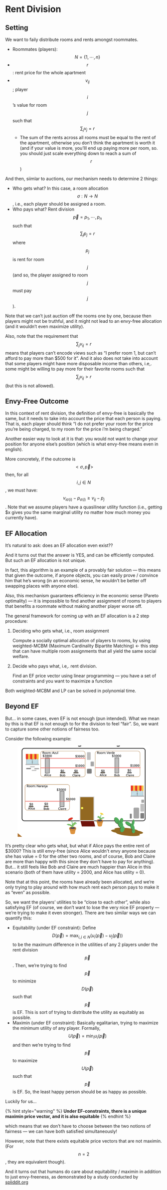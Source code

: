# Rent Division

## Setting

We want to faily distribute rooms and rents amongst roommates.

* Roommates (players): $$N = \{1, \cdots, n \}$$
* $$r$$ : rent price for the whole apartment
* $$v_{ij}$$ ; player $$i$$’s value for room $$j$$ such that $$\sum_j v_j = r$$
  * The sum of the rents across all rooms must be equal to the rent of the apartment, otherwise you don’t think the apartment is worth it (and if your value is more, you’lll end up paying more per room, so. you should just scale everything down to reach a sum of $$r$$)

And then, siimlar to auctions, our mechanism needs to determine 2 things:

* Who gets what? In this case, a room allocation $$\sigma : N \to N$$, i.e., each player should be assigned a room.
* Who pays what? Rent division $$\vec p = p_1, \cdots, p_n$$ such that $$\sum_j p_j = r$$ where $$p_j$$ is rent for room $$j$$ (and so, the player assigned to room $$j$$ must pay $$j$$).

Note that we can’t just auction off the rooms one by one, because then players might not be truthful, and it might not lead to an envy-free allocation (and it wouldn’t even maximize utility).

Also, note that the requirement that $$\sum_j v_{ij} = r$$ means that players can’t encode views such as “I prefer room 1, but can’t afford to pay more than $500 for it”. And it also does not take into account that some players might have more disposable income than others, i.e,. some might be willing to pay more for their favorite rooms such that $$\sum_j v_{ij} > r$$ (but this is not allowed).

## Envy-Free Outcome

In this context of rent division, the definition of envy-free is basically the same, but it needs to take into account the price that each person is paying. That is, each player should think “I do not prefer your room for the price you’re being charged, to my room for the price i’m being charged.”

Another easier way to look at it is that: you would not want to change your position for anyone else’s position (which is what envy-free means even in english).

More concretely, if the outcome is $$<\sigma, \vec p>$$ then, for all $$i, j \in N$$, we must have: $$v_{i \sigma(i)} - p_{\sigma(i)} \geq v_{ij} - p_j$$. Note that we assume players have a quasilinear utility function (i.e., getting $x gives you the same marginal utility no matter how much money you currently have).

## EF Allocation

It’s natural to ask: does an EF allocation even exist??

And it turns out that the answer is YES, and can be efficiently computed. But such an EF allocation is not unique.

In fact, this algorithm is an example of a provably fair solution — this means that given the outcome, if anyone objects, you can easily prove / convince him that he’s wrong (in an economic sense, he wouldn’t be better off swapping places with anyone else).

Also, this mechanism guarantees efficiency in the economic sense (Pareto optimality) — it is impossible to find another assignment of rooms to players that benefits a roommate without making another player worse off.

The general framework for coming up with an EF allocation is a 2 step procedure:

1.  Deciding who gets what, i.e., room assignment

    Compute a socially optimal allocation of players to rooms, by using weighted-MCBM (Maximum Cardinality Bipartite Matching) ← this step that can have multiple room assignments that all yield the same social welfare.
2.  Decide who pays what, i.e,. rent division.

    Find an EF price vector using linear programming — you have a set of constraints and you want to maximize a function

Both weighted-MCBM and LP can be solved in polynomial time.

## Beyond EF

But… in some cases, even EF is not enough (pun intended). What we mean by this is that EF is not enough to for the division to feel “fair”. So, we want to capture some other notions of fairness too.

Consider the following example:

<figure><img src=".gitbook/assets/Screenshot_2024 10 28_at_6.00.55_PM.png" alt=""><figcaption></figcaption></figure>

It’s pretty clear who gets what, but what if Alice pays the entire rent of $3000? This is still envy-free (since Alice wouldn't envy anyone because she has value = 0 for the other two rooms, and of course, Bob and Claire are more than happy with this since they don't have to pay for anything). But… it still feels like Bob and Claire are much happier than Alice in this scenario (both of them have utility = 2000, and Alice has utility = 0).

Note that at this point, the rooms have already been allocated, and we’re only trying to play around with how much rent each person pays to make it as “even” as possible.

So, we want the players’ utilities to be “close to each other”, while also satisfying EF (of course, we don’t want to lose the very nice EF property — we’re trying to make it even stronger). There are two similar ways we can quantify this:

* Equitability (under EF constraint): Define $$D(\vec p) = \max_{i, j \in N} (u_i (\vec p) - u_j (\vec p))$$ to be the maximum difference in the utilities of any 2 players under the rent division $$\vec p$$. Then, we’re trying to find $$\vec p$$ to minimize $$D(\vec p)$$ such that $$\vec p$$ is EF. This is sort of trying to distribute the utility as equitably as possible.
* Maximin (under EF constraint): Basically egalitarian, trying to maximize the minimum utility of any player. Formally, $$U(\vec p) = \min_i u_i (\vec p)$$ and then we’re trying to find $$\vec p$$ to maximize $$U(\vec p)$$ such that $$\vec p$$ is EF. So, the least happy person should be as happy as possible.

Luckily for us…

{% hint style="warning" %}
**Under EF-constraints, there is a unique maximin price vector, and it is also equitable**
{% endhint %}

which means that we don’t have to choose between the two notions of fairness — we can have both satisfied simultaneously!

However, note that there exists equitable price vectors that are not maximin. (For $$n=2$$, they are equivalent though).

And it turns out that humans do care about equitability / maximin in addition to just envy-freeness, as demonstrated by a study conducted by [spliddit.org](http://spliddit.org)
